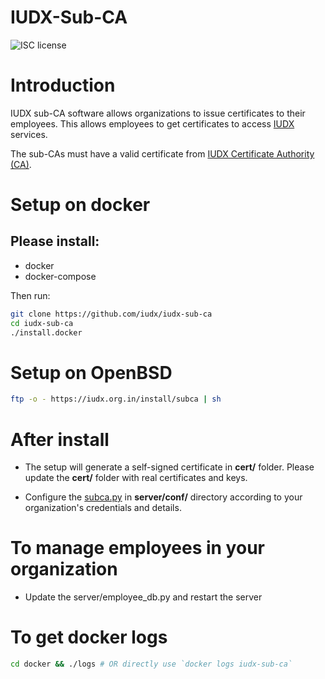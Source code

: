 # IUDX-Sub-CA

![ISC license](https://img.shields.io/badge/license-ISC-blue.svg)

# Introduction

IUDX sub-CA software allows organizations to issue certificates to their employees.
This allows employees to get certificates to access [IUDX](https://www.iudx.org.in) services.

The sub-CAs must have a valid certificate from [IUDX Certificate Authority (CA)](https://ca.iudx.org.in). 

# Setup on docker

## Please install:

- docker
- docker-compose

Then run:

```bash
git clone https://github.com/iudx/iudx-sub-ca
cd iudx-sub-ca
./install.docker
```

# Setup on OpenBSD 

```bash
ftp -o - https://iudx.org.in/install/subca | sh
```

# After install 

- The setup will generate a self-signed certificate in **cert/** folder. Please update the **cert/** folder with real certificates and keys.
 
- Configure the [subca.py](https://github.com/iudx/iudx-sub-ca/blob/master/server/conf/subca.py "subca.py") in **server/conf/** directory according to your organization's credentials and details.

# To manage employees in your organization 

- Update the server/employee_db.py and restart the server

# To get docker logs

```bash
cd docker && ./logs # OR directly use `docker logs iudx-sub-ca`
```
